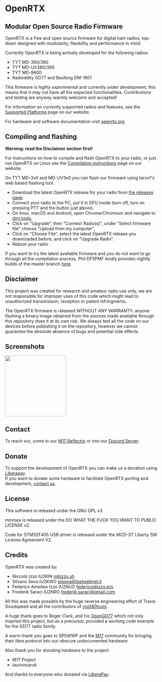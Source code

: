 # OpenRTX
## Modular Open Source Radio Firmware

OpenRTX is a free and open source firmware for digital ham radios, top-down designed
with modularity, flexibility and performance in mind.

Currently OpenRTX is being actively developed for the following radios:

- TYT MD-380/390
- TYT MD-UV380/390
- TYT MD-9600
- Radioddity GD77 and Baofeng DM-1801

This firmware is *highly experimental* and currently under development, this means
that it may not have all the expected functionalities. Contributions and testing
are anyway warmly welcome and accepted!

For information on currently supported radios and features, see the [Supported Platforms](https://openrtx.org/#/platforms) page on our website.

For hardware and software documentation visit [openrtx.org](https://openrtx.org/)

## Compiling and flashing

**Warning: read the Disclaimer section first!**

For instructions on how to compile and flash OpenRTX to your radio,
or just run OpenRTX on Linux see the [Compilation instructions](https://openrtx.org/#/compiling) page on our website.


On TYT MD-3x0 and MD-UV3x0 you can flash our firmware using tarxvf's web based flashing tool.

- Download the latest OpenRTX release for your radio from [the releases page](https://github.com/OpenRTX/OpenRTX/releases).
- Connect your radio to the PC, put it in DFU mode (turn off, turn on pressing PTT and the button just above).
- On linux, macOS and Android, open Chrome/Chromium and navigate to [dmr.tools](https://dmr.tools),
- Click on "Upgrade", then "Connect Radio(s)", under "Select firmware file" choose "Upload from my computer",
- Click on "Choose File", select the latest OpenRTX release you downloaded before, and click on "Upgrade Radio".
- Reboot your radio


If you want to try the latest available firmware and you do not want to go
through all the compilation process, Phil DF5PMF kindly provides nightly builds
of the master branch [here](https://openrtx.schinken-radio.de/nightly/).

## Disclaimer

This project was created for research and amateur radio use only, we are not
responsible for improper uses of this code which might lead to unauthorized
transmission, reception or patent infringments.

The OpenRTX firmware is released WITHOUT ANY WARRANTY: anyone flashing a binary
image obtained from the sources made available through this repository does it
at its own risk. We always test all the code on our devices before publishing it
on the repository, however we cannot guarantee the absolute absence of bugs and
potential side effects.

## Screenshots
<img src="assets/splash.gif" width="200" height="auto">

## Contact

To reach out, come to our [M17 Reflector](https://m17.openrtx.org) or into our [Discord Server](https://discord.gg/TbR2FVtMya).

## Donate

To support the development of OpenRTX you can make us a donation using [Liberapay](https://liberapay.com/OpenRTX/donate). \
If you want to donate some hardware to facilitate OpenRTX porting and development, [contact us](https://github.com/OpenRTX/OpenRTX#contact).

## License

This software is released under the GNU GPL v3.

minmea is released under the DO WHAT THE FUCK YOU WANT TO PUBLIC LICENSE v2.

Code for STM32F405 USB driver is released under the MCD-ST Liberty SW License Agreement V2.

## Credits

OpenRTX was created by:

- Niccolò Izzo IU2KIN <n@izzo.sh>
- Silvano Seva IU2KWO <silseva@fastwebnet.it>
- Federico Amedeo Izzo IU2NUO <federico@izzo.pro>
- Frederik Saraci IU2NRO <frederik.saraci@gmail.com>

All this was made possible by the huge reverse engineering effort of Travis Goodspeed and all the contributors of [md380tools](https://github.com/travisgoodspeed/md380tools).

A huge thank goes to Roger Clark, and his [OpenGD77](https://github.com/rogerclarkmelbourne/OpenGD77) which not only inspired this project, but as a precursor, provided a working code example for the GD77 radio family.

A warm thank you goes to SP5WWP and the [M17](https://m17project.org) community for bringing their libre protocol into our obscure undocumented hardware.

Also thank you for donating hardware to the project:
* M17 Project
* laurivosandi

And thanks to everyone who donated via [LiberaPay](https://liberapay.com/OpenRTX/donate).

